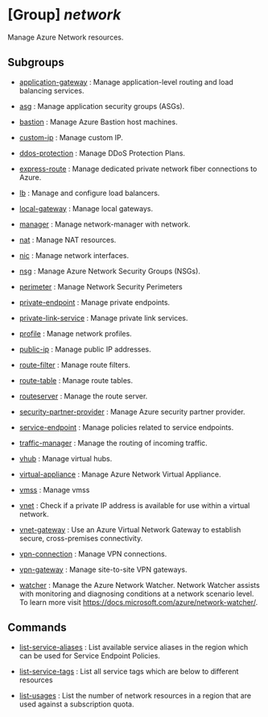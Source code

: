 # [Group] _network_

Manage Azure Network resources.

## Subgroups

- [application-gateway](/Commands/network/application-gateway/readme.md)
: Manage application-level routing and load balancing services.

- [asg](/Commands/network/asg/readme.md)
: Manage application security groups (ASGs).

- [bastion](/Commands/network/bastion/readme.md)
: Manage Azure Bastion host machines.

- [custom-ip](/Commands/network/custom-ip/readme.md)
: Manage custom IP.

- [ddos-protection](/Commands/network/ddos-protection/readme.md)
: Manage DDoS Protection Plans.

- [express-route](/Commands/network/express-route/readme.md)
: Manage dedicated private network fiber connections to Azure.

- [lb](/Commands/network/lb/readme.md)
: Manage and configure load balancers.

- [local-gateway](/Commands/network/local-gateway/readme.md)
: Manage local gateways.

- [manager](/Commands/network/manager/readme.md)
: Manage network-manager with network.

- [nat](/Commands/network/nat/readme.md)
: Manage NAT resources.

- [nic](/Commands/network/nic/readme.md)
: Manage network interfaces.

- [nsg](/Commands/network/nsg/readme.md)
: Manage Azure Network Security Groups (NSGs).

- [perimeter](/Commands/network/perimeter/readme.md)
: Manage Network Security Perimeters

- [private-endpoint](/Commands/network/private-endpoint/readme.md)
: Manage private endpoints.

- [private-link-service](/Commands/network/private-link-service/readme.md)
: Manage private link services.

- [profile](/Commands/network/profile/readme.md)
: Manage network profiles.

- [public-ip](/Commands/network/public-ip/readme.md)
: Manage public IP addresses.

- [route-filter](/Commands/network/route-filter/readme.md)
: Manage route filters.

- [route-table](/Commands/network/route-table/readme.md)
: Manage route tables.

- [routeserver](/Commands/network/routeserver/readme.md)
: Manage the route server.

- [security-partner-provider](/Commands/network/security-partner-provider/readme.md)
: Manage Azure security partner provider.

- [service-endpoint](/Commands/network/service-endpoint/readme.md)
: Manage policies related to service endpoints.

- [traffic-manager](/Commands/network/traffic-manager/readme.md)
: Manage the routing of incoming traffic.

- [vhub](/Commands/network/vhub/readme.md)
: Manage virtual hubs.

- [virtual-appliance](/Commands/network/virtual-appliance/readme.md)
: Manage Azure Network Virtual Appliance.

- [vmss](/Commands/network/vmss/readme.md)
: Manage vmss

- [vnet](/Commands/network/vnet/readme.md)
: Check if a private IP address is available for use within a virtual network.

- [vnet-gateway](/Commands/network/vnet-gateway/readme.md)
: Use an Azure Virtual Network Gateway to establish secure, cross-premises connectivity.

- [vpn-connection](/Commands/network/vpn-connection/readme.md)
: Manage VPN connections.

- [vpn-gateway](/Commands/network/vpn-gateway/readme.md)
: Manage site-to-site VPN gateways.

- [watcher](/Commands/network/watcher/readme.md)
: Manage the Azure Network Watcher. Network Watcher assists with monitoring and diagnosing conditions at a network scenario level. To learn more visit https://docs.microsoft.com/azure/network-watcher/.

## Commands

- [list-service-aliases](/Commands/network/_list-service-aliases.md)
: List available service aliases in the region which can be used for Service Endpoint Policies.

- [list-service-tags](/Commands/network/_list-service-tags.md)
: List all service tags which are below to different resources

- [list-usages](/Commands/network/_list-usages.md)
: List the number of network resources in a region that are used against a subscription quota.
